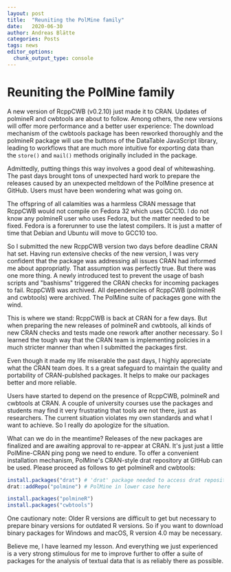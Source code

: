 ```yaml
---
layout: post
title:  "Reuniting the PolMine family"
date:   2020-06-30
author: Andreas Blätte
categories: Posts
tags: news
editor_options: 
  chunk_output_type: console
---
```

  
# Reuniting the PolMine family

A new version of RcppCWB (v0.2.10) just made it to CRAN. Updates of polmineR and cwbtools are about to follow. Among others, the new versions will offer more performance and a better user experience: The download mechanism of the cwbtools package has been reworked thoroughly and the polmineR package will use the buttons of the DataTable JavaScript library, leading to workflows that are much more intuitive for exporting data than the `store()` and `mail()` methods originally included in the package.

Admittedly, putting things this way involves a good deal of whitewashing. The past days brought tons of unexpected hard work to prepare the releases caused by an unexpected meltdown of the PolMine presence at GitHub. Users must have been wondering what was going on.

The offspring of all calamities was a harmless CRAN message that RcppCWB would not compile on Fedora 32 which uses GCC10. I do not know any polmineR user who uses Fedora, but the matter needed to be fixed. Fedora is a forerunner to use the latest compilers. It is just a matter of time that Debian and Ubuntu will move to GCC10 too.

So I submitted the new RcppCWB version two days before deadline CRAN hat set. Having run extensive checks of the new version, I was very confident that the package was addressing all issues CRAN had informed me about appropriatly. That assumption was perfectly true. But there was one more thing. A newly introduced test to prevent the usage of bash scripts and "bashisms" triggered the CRAN checks for incoming packages to fail. RcppCWB was archived. All dependencies of RcppCWB (polmineR and cwbtools) were archived. The PolMine suite of packages gone with the wind.

This is where we stand: RcppCWB is back at CRAN for a few days. But when preparing the new releases of polmineR and cwbtools, all kinds of new CRAN checks and tests made one rework after another necessary. So I learned the tough way that the CRAN team is implementing policies in a much stricter manner than when I submitted the packages first. 

Even though it made my life miserable the past days, I highly appreciate what the CRAN team does. It s a great safeguard to maintain the quality and portability of CRAN-publshed packages. It helps to make our packages better and more reliable.

Users have started to depend on the presence of RcppCWB, polmineR and cwbtools at CRAN. A couple of university courses use the packages and students may find it very frustrating that tools are not there, just as researchers. The current situation violates my own standards and what I want to achieve. So I really do apologize for the situation.

What can we do in the meantime? Releases of the new packages are finalized and are awaiting approval to re-appear at CRAN. It's just just a little PolMine-CRAN ping pong we need to endure. To offer a convenient installation mechanism, PolMine's CRAN-style drat repository at GitHub can be used. Please proceed as follows to get polmineR and cwbtools:

```r
install.packages("drat") # 'drat' package needed to access drat repository easily
drat::addRepo("polmine") # PolMine in lower case here

install.packages("polmineR")
install.packages("cwbtools")
```

One cautionary note: Older R versions are difficult to get but necessary to prepare binary versions for outdated R versions. So if you want to download binary packages for Windows and macOS, R version 4.0 may be necessary.

Believe me, I have learned my lesson. And everything we just experienced is a very strong stimulous for me to improve further to offer a suite of packages for the analysis of textual data that is as reliably there as possible.
